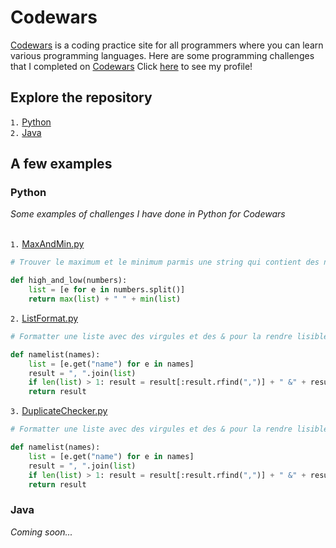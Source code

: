 # Codewars

[Codewars](https://www.codewars.com) is a coding practice site for all programmers where you can learn various programming languages.
Here are some programming challenges that I completed on [Codewars](https://www.codewars.com)
Click [here](https://www.codewars.com/users/Stolexx_) to see my profile!

## Explore the repository

`1.` [Python](https://github.com/Stolexx/Codewars/tree/main/python)<br>
`2.` [Java](https://github.com/Stolexx/Codewars/tree/main/java)

## A few examples
### Python

<i>Some examples of challenges I have done in Python for Codewars</i><br>
<br>

`1.` [MaxAndMin.py](https://github.com/Stolexx/Codewars/blob/main/python/MaxAndMin.py)

```python
# Trouver le maximum et le minimum parmis une string qui contient des nombres

def high_and_low(numbers):
    list = [e for e in numbers.split()]
    return max(list) + " " + min(list)
```

`2.` [ListFormat.py](https://github.com/Stolexx/Codewars/blob/main/python/ListFormat.py)

```python
# Formatter une liste avec des virgules et des & pour la rendre lisible

def namelist(names):
    list = [e.get("name") for e in names]
    result = ", ".join(list)
    if len(list) > 1: result = result[:result.rfind(",")] + " &" + result[result.rfind(",")+1:]
    return result
```

`3.` [DuplicateChecker.py](https://github.com/Stolexx/Codewars/blob/main/python/DuplicateChecker.py)

```python
# Formatter une liste avec des virgules et des & pour la rendre lisible

def namelist(names):
    list = [e.get("name") for e in names]
    result = ", ".join(list)
    if len(list) > 1: result = result[:result.rfind(",")] + " &" + result[result.rfind(",")+1:]
    return result
```

### Java

<i>Coming soon...</i>
